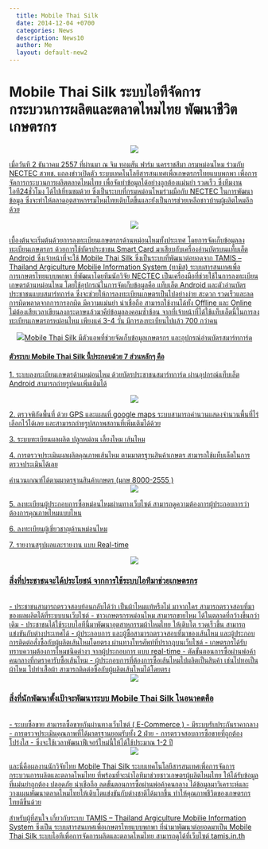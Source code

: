 ```yaml
---
  title: Mobile Thai Silk
  date: 2014-12-04 +0700		  
  categories: News		
  description: News10
  author: Me		 
  layout: default-new2
---
```



# Mobile Thai Silk ระบบไอทีจัดการกระบวนการผลิตและตลาดไหมไทย พัฒนาชีวิตเกษตรกร  

<a href="https://www.youtube.com/watch?v=ndXkgIn0f7A" target="blank">

<center><img src="https://www.it24hrs.com/wp-content/uploads/2014/12/mobile-thai-silk-600x337.jpg"></center>    

<p> เมื่อวันที 2 ธันวาคม 2557 ที่ผ่านมา ณ จิม ทอมสัน ฟาร์ม นครราชสีมา  กรมหม่อนไหม ร่วมกับ NECTEC สวทช. แถลงข่าวเปิดตัว ระบบเทคโนโลยีสารสนเทศเพื่อเกษตรกรไทยแบบพกพา เพื่อการจัดการกระบวนการผลิตตลาดไหมไทย เพื่อจัดทำข้อมูลได้อย่างถูกต้องแม่นยำ รวดเร็ว ซึ่งทีมงานไอที24ชั่วโมง ได้ไปเยี่ยมชมด้วย ซึ่งเป็นระบบที่กรมหม่อนไหมร่วมมือกับ NECTEC  ในการพัฒนาข้อมูล ซึ่งจะทำให้ตลาดอุตสาหกรรมไหมไทยเติบโตขึ้นและยังเป็นการช่วยเหลือชาวบ้านผู้ผลิตไหมอีกด้วย </p>

<center><img src="https://www.it24hrs.com/wp-content/uploads/2014/12/mobile-thai-silk-01.jpg"></center>    

<p> เบื้องต้นจะเริ่มต้นด้วยการลงทะเบียนเกษตรกรด้านหม่อนไหมทั้งประเทศ  โดยการจัดเก็บข้อมูลลงทะเบียนเกษตรกร ด้วยการใช้บัตรประชาชน Smart Card มาเสียบกับเครื่องอ่านบัตรบนแท็บเล็ต Android ซึ่งเจ้าหน้าที่จะใช้ Mobile Thai Silk  ซึ่งเป็นระบบที่พัฒนาต่อยอดจาก  TAMIS – Thailand Argiculture Mobilie Information System (ทามิส) ระบบสารสนเทศเพื่อการเกษตรไทยแบบพกพา ที่พัฒนาโดยทีมนักวิจัย NECTEC  เป็นเครื่องมือที่ช่วยใช้ในการลงทะเบียนเกษตรด้านหม่อนไหม โดยใช้อุปกรณ์ในการจัดเก็บข้อมูลคือ แท็บเล็ต Android และตัวอ่านบัตรประชาชนแบบสมาร์ทการ์ด  ซึ่งจะช่วยให้การลงทะเบียนเกษตรเป็นไปอย่างง่าย สะดวก  รวดเร็วและลดการผิดพลาดจากการกรอกผิด มีความแม่นยำ น่าเชื่อถือ สามารถใช้งานได้ทั้ง Offline และ Online  ไม่ต้องเสียเวลาเขียนลงกระดาษแล้วมาคีย์ข้อมูลลงคอมซ้ำซ้อน จากที่เจ้าหน้าที่ได้ใช้แท็บเล็ตนี้ในการลงทะเบียนเกษตรกรหม่อนไหม เพียงแค่ 3-4 วัน มีการลงทะเบียนไปแล้ว 700 กว่าคน</p>  

<center><img src="https://www.it24hrs.com/wp-content/uploads/2014/12/mobile-thai-silk-05.jpg">Mobile Thai Silk มีตัวแอพที่ช่วยจัดเก็บข้อมูลเกษตรกร และอุปกรณ์อ่านบัตรสมาร์ทการ์ด</center>      

#### ตัวระบบ Mobile Thai Silk นี้ประกอบด้วย 7 ส่วนหลักๆ คือ  

<p> 1. ระบบลงทะเบียนเกษตรด้านหม่อนไหม ด้วยบัตรประชาชนสมาร์ทการ์ด ผ่านอุปกรณ์แท็บเล็ต Android  สามารถถ่ายรูปคนเพิ่มเติมได้ </p>  

<center><img src="https://www.it24hrs.com/wp-content/uploads/2014/12/mobile-thai-silk-02.jpg"></center>  

<p> 2. ตรวจพิกัดพื้นที่ ด้วย GPS และแผนที่ google maps ระบบสามารถคำนวนแสดงจำนวนพื้นที่ไร่ เลือกไว้ได้เลย  และสามารถถ่ายรูปสภาพสถานที่เพิ่มเติมได้ด้วย</p>

<p> 3. ระบบทะเบียนผลผลิต ปลูกหม่อน เลี้ยงไหม เส้นไหม</p>

<p> 4. การตรวจประเมินผลผลิตคุณภาพเส้นไหม ตามมาตรฐานสินค้าเกษตร สามารถใช้แท็บเล็ตในการตรวจประเมินได้เลย </p> คำนวนเกณฑ์ได้ตามมาตรฐานสินค้าเกษตร (มกษ 8000-2555 )  

<center><img src="https://www.it24hrs.com/wp-content/uploads/2014/12/mobile-thai-silk-06.jpg"></center>   

<p> 5. ลงทะเบียนผู้ประกอบการซื้อหม่อนไหมผ่านทางเว็บไซต์ สามารถดูความต้องการผู้ประกอบการว่าต้องการคุณภาพไหมแบบไหน</p>

<p> 6. ลงทะเบียนผู้เชี่ยวชาญด้านหม่อนไหม</p>

<p> 7. รายงานสรุปผลและรายงาน  แบบ Real-time</p>  

<center><img src="https://www.it24hrs.com/wp-content/uploads/2014/12/mobile-thai-silk-08.jpg"></center>     

### สิ่งที่ประชาชนจะได้ประโยชน์ จากการใช้ระบบไอทีมาช่วยเกษตรกร
<br>
- ประชาชนสามารถตรวจสอบย้อนกลับได้ว่า เป็นผ้าไหมแท้หรือไม่ มาจากใคร สามารถตรวจสอบที่มาของผลผลิตได้ที่ระบบบนเว็บไซต์  
- ชาวเกษตรกรหม่อนไหม สามารถขายไหม ได้ในตลาดที่กว้างขึ้นกว่าเดิม
- ประชาชนได้ใช้ระบบไอทีนี้มาพัฒนาอุตสาหกรรมผ้าไหมไทย ให้เติบโต รวดเร็วขึ้น สามารถแข่งขันกับต่างประเทศได้
- ผู้ประกอบการ และผู้ซื้อสามารถตรวจสอบที่มาของเส้นไหม และผู้ประกอบการติดต่อสั่งซื้อกับผู้ผลิตเส้นไหมโดยตรง  ผ่านทางโทรศัพท์ที่ปรากฎบนเว็บไซต์
- เกษตรกรได้รับทราบความต้องการไหมชนิดต่างๆ จากผู้ประกอบการ แบบ real-time
- ตัดขั้นตอนการซื้อผ่านพ่อค้าคนกลางที่กดราคารับซื้อเส้นไหม
- ผู้ประกอบการที่ต้องการซื้อเส้นไหมไปผลิตเป็นสินค้า เช่นไปทอเป็นผ้าไหม ไปทำเสื้อผ้า สามารถติดต่อซื้อกับผู้ผลิตเส้นไหมได้โดยตรง

<center><img src="https://www.it24hrs.com/wp-content/uploads/2014/12/mobile-thai-silk-09.jpg"></center>     

###  สิ่งที่นักพัฒนาตั้งเป้าจะพัฒนาระบบ Mobile Thai Silk ในอนาคตคือ
<br>
- ระบบซื้อขาย สามารถซื้อขายกันผ่านทางเว็บไซต์ ( E-Commerce )
- มีระบบรับประกันราคากลาง
- การตรวจประเมินคุณภาพที่ได้มาตรฐานยอมรับทั้ง 2 ฝ่าย
- การตรวจสอบการซื้อขายที่ถูกต้องโปร่งใส
- ซึ่งจะใช้เวลาพัฒนาฟีเจอร์ใหม่นี้ให้ได้ใช้ประมาณ  1-2 ปี  

<center><img src="https://www.it24hrs.com/wp-content/uploads/2014/12/mobile-thai-silk-10.jpg"></center>    

<p> และนี่คือผลงานนักวิจัยไทย Mobile Thai Silk ระบบเทคโนโลยีสารสนเทศเพื่อการจัดการกระบวนการผลิตและตลาดไหมไทย  ที่พร้อมที่จะนำไอทีมาช่วยชาวเกษตรผู้ผลิตไหมไทย ให้ได้รับข้อมูลที่แม่นยำถูกต้อง ปลอดภัย น่าเชือถือ ลดขั้นตอนการซื้อผ่านพ่อค้าคนกลาง ได้ข้อมูลมาวิเคราะห์และวางแผนพัฒนาตลาดไหมไทยให้เติบโตแข่งขันกับต่างชาติได้มากขึ้น ทำให้คุณภาพชีวิตของเกษตรกรไทยดีขึ้นด้วย</p>

<p> สำหรับผู้ที่สนใจ เกี่ยวกับระบบ  TAMIS – Thailand Argiculture Mobilie Information System ซึ่งเป็น ระบบสารสนเทศเพื่อเกษตรไทยแบบพกพา ที่นำมาพัฒนาต่อยอดมาเป็น Mobile Thai Silk  ระบบไอทีเพื่อการจัดการผลิตและตลาดไหมไทย สามารถดูได้ที่เว็บไซต์ tamis.in.th </p>
